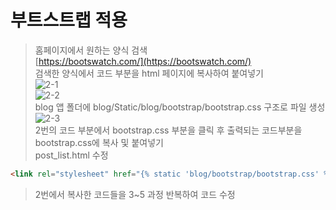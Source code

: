 # 부트스트랩 적용
> 홈페이지에서 원하는 양식 검색  
[https://bootswatch.com/](https://bootswatch.com/)  
> 검색한 양식에서 코드 부분을 html 페이지에 복사하여 붙여넣기  
![2-1](https://user-images.githubusercontent.com/48504392/79462959-2de6a880-8033-11ea-8d38-e61fc5b04944.png)  
![2-2](https://user-images.githubusercontent.com/48504392/79462976-350db680-8033-11ea-9c2b-1d6aa18be096.png)  
> blog 앱 폴더에 blog/Static/blog/bootstrap/bootstrap.css 구조로 파일 생성  
![2-3](https://user-images.githubusercontent.com/48504392/79463340-b06f6800-8033-11ea-8837-c1f3e098c516.png)  
> 2번의 코드 부분에서 bootstrap.css 부분을 클릭 후 출력되는 코드부분을 bootstrap.css에 복사 및 붙여넣기  
> post_list.html 수정  
~~~html
<link rel="stylesheet" href="{% static 'blog/bootstrap/bootstrap.css' %}" media="screen">
~~~
> 2번에서 복사한 코드들을 3~5 과정 반복하여 코드 수정  
